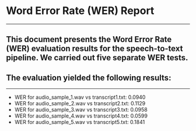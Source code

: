 # Word Error Rate (WER) Report
---
## This document presents the **Word Error Rate (WER)** evaluation results for the speech-to-text pipeline. We carried out five separate WER tests.
## The evaluation yielded the following results:
---

- WER for audio_sample_1.wav vs transcript1.txt: 0.0940
- WER for audio_sample_2.wav vs transcript2.txt: 0.1129
- WER for audio_sample_3.wav vs transcript3.txt: 0.0958
- WER for audio_sample_4.wav vs transcript4.txt: 0.0599
- WER for audio_sample_5.wav vs transcript5.txt: 0.1841
